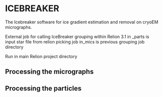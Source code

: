 # ICEBREAKER

The Icebreaker software for ice gradient estimation and removal on cryoEM micrographs.

External job for calling IceBreaker grouping within Relion 3.1
in _parts is input star file from relion picking job 
in_mics is previous grouping job directory
 
Run in main Relion project directory

## Processing the micrographs


## Processing the particles
